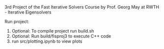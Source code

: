 3rd Project of the Fast Iterative Solvers Course by Prof. Georg May at RWTH - Iterative Eigensolvers 

Run project: 
1. Optional: To compile project run build.sh
2. Optional: Run build/fisproj3 to execute C++ code
3. run src/plotting.ipynb to view plots

